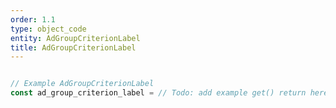 ```yaml
---
order: 1.1
type: object_code
entity: AdGroupCriterionLabel
title: AdGroupCriterionLabel
---
```


```javascript

// Example AdGroupCriterionLabel
const ad_group_criterion_label = // Todo: add example get() return here

```
